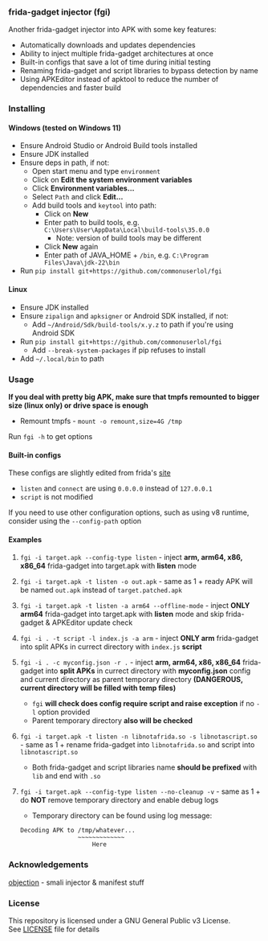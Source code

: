 ### frida-gadget injector (fgi)
Another frida-gadget injector into APK with some key features:

* Automatically downloads and updates dependencies
* Ability to inject multiple frida-gadget architectures at once
* Built-in configs that save a lot of time during initial testing
* Renaming frida-gadget and script libraries to bypass detection by name
* Using APKEditor instead of apktool to reduce the number of dependencies and faster build

### Installing
#### Windows (tested on Windows 11)
* Ensure Android Studio or Android Build tools installed
* Ensure JDK installed
* Ensure deps in path, if not:
    * Open start menu and type `environment`
    * Click on **Edit the system environment variables**
    * Click **Environment variables...**
    * Select `Path` and click **Edit...**
    * Add build tools and `keytool` into path:
      * Click on **New**
      * Enter path to build tools, e.g. `C:\Users\User\AppData\Local\build-tools\35.0.0`
        * Note: version of build tools may be different
      * Click **New** again
      * Enter path of JAVA_HOME + `/bin`, e.g. `C:\Program Files\Java\jdk-22\bin`
* Run `pip install git+https://github.com/commonuserlol/fgi`

#### Linux
* Ensure JDK installed
* Ensure `zipalign` and `apksigner` or Android SDK installed, if not:
    * Add `~/Android/Sdk/build-tools/x.y.z` to path if you're using Android SDK
* Run `pip install git+https://github.com/commonuserlol/fgi`
    * Add `--break-system-packages` if pip refuses to install
* Add `~/.local/bin` to path

### Usage
**If you deal with pretty big APK, make sure that tmpfs remounted to bigger size (linux only) or drive space is enough**

* Remount tmpfs - `mount -o remount,size=4G /tmp`


Run `fgi -h` to get options

#### Built-in configs
These configs are slightly edited from frida's [site](https://frida.re)
* `listen` and `connect` are using `0.0.0.0` instead of `127.0.0.1`
* `script` is not modified

If you need to use other configuration options, such as using v8 runtime, consider using the `--config-path` option

#### Examples
1. `fgi -i target.apk --config-type listen` - inject **arm, arm64, x86, x86_64** frida-gadget into target.apk with **listen** mode

2. `fgi -i target.apk -t listen -o out.apk` - same as 1 + ready APK will be named `out.apk` instead of `target.patched.apk`

3. `fgi -i target.apk -t listen -a arm64 --offline-mode` - inject **ONLY arm64** frida-gadget into target.apk with **listen** mode and skip frida-gadget & APKEditor update check

4. `fgi -i . -t script -l index.js -a arm` - inject **ONLY arm** frida-gadget into split APKs in currect directory with `index.js` **script**

5. `fgi -i . -c myconfig.json -r .` - inject **arm, arm64, x86, x86_64** frida-gadget into **split APKs** in currect directory with **myconfig.json** config and current directory as parent temporary directory **(DANGEROUS, current directory will be filled with temp files)**
    * `fgi` **will check does config require script and raise exception** if no `-l` option provided
    * Parent temporary directory **also will be checked**

6. `fgi -i target.apk -t listen -n libnotafrida.so -s libnotascript.so` - same as 1 + rename frida-gadget into `libnotafrida.so` and script into `libnotascript.so`
    * Both frida-gadget and script libraries name **should be prefixed** with `lib` and end with `.so`

7. `fgi -i target.apk --config-type listen --no-cleanup -v` - same as 1 + do **NOT** remove temporary directory and enable debug logs
    * Temporary directory can be found using log message:
    ```
    Decoding APK to /tmp/whatever...
                    ~~~~~~~~~~~~~
                        Here
    ```

### Acknowledgements
[objection](https://github.com/sensepost/objection) - smali injector & manifest stuff

### License
This repository is licensed under a GNU General Public v3 License.<br>
See [LICENSE](LICENSE) file for details
